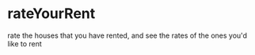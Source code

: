 # rateYourRent
rate the houses that you have rented, and see the rates of the ones you'd like to rent
